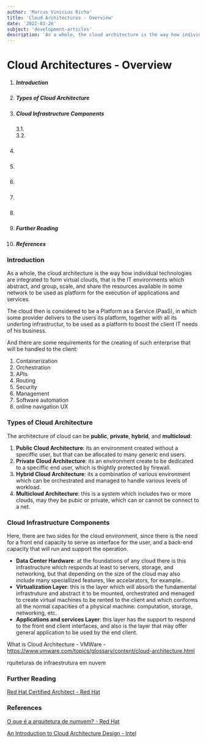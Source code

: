 ```yaml
---
author: 'Marcus Vinicius Richa'
title: 'Cloud Architectures - Overview'
date: '2022-03-26'
subject: 'development-articles'
description: 'As a whole, the cloud architecture is the way how individual technologies are integrated to form virtual clouds, that is the IT environments which abstract, and group, scale, and share the resources available in some network to be used as platform for the execution of applications and services.'
---
```


# Cloud Architectures - Overview

1. ##### Introduction  
2. ##### Types of Cloud Architecture
3. ##### Cloud Infrastructure Components 
	3.1.	
	3.2.
4. ##### 
5. ##### 
6. ##### 
7. #####  
8. ##### 
9. ##### Further Reading
10. ##### References

### Introduction
 
As a whole, the cloud architecture is the way how individual technologies are integrated to form virtual clouds, that is the IT environments which abstract, and group, scale, and share the resources available in some network to be used as platform for the execution of applications and services.


The cloud then is considered to be a Platform as a Service (PaaS), in which some provider delivers to the users its platform, together with all its underling infrastructur, to be used as a platform to boost the client IT needs of his business.


And there are some requirements for the creating of such enterprise that will be handled to the client:

1. Containerization
2. Orchestration
3. APIs
4. Routing
5. Security
6. Management
7. Software automation
8. online navigation UX


### Types of Cloud Architecture

The architecture of cloud can be **public**, **private**, **hybrid**, and **multicloud**:

1. **Public Cloud Architecture**: its an environment created without a speciffic user, but that can be allocated to many generic end users.
2. **Private Cloud Architecture**: its an environment create to be dedicated to a speciffic end user, which is thightly protected by firewall.
3. **Hybrid Cloud Architecture**: its a  combination of various environment which can be orchestrated and managed to handle various levels of workload.
4. **Multicloud Architecture**: this is a system which includes two or more clouds, may they be pubic or private, which can or cannot be connect to a net.



### Cloud Infrastructure Components

Here, there are two sides for the cloud environment, since there is the need for a front end capacity to serve as interface for the user, and a back-end capacity that will run and support the operation.

- **Data Center Hardware**: at the foundations of any cloud there is this infrastructure which responds at least to servers, storage, and networking, but that depending on the size of the cloud may also include many speciallized features, like accelarators, for example..
- **Virtualization Layer**: this is the layer which will absorb the fundamental infrastruture and abstract it to be mounted, orchestrated and menaged to create virtual machines to be rented to the client and which conforms all the normal capacities of a physical machine: computation, storage, networking, etc.
- **Applications and services Layer**: this layer has the support to respond to the front end client interfaces, and also is the layer that may offer general application to be used by the end client.














 
 
What is Cloud Architecture - VMWare - https://www.vmware.com/topics/glossary/content/cloud-architecture.html 
 
rquiteturas de infraestrutura em nuvem

### Further Reading

[Red Hat Certified Architect - Red Hat](https://www.redhat.com/pt-br/services/certification/rhca)

### References

[O que é a arquitetura de numvem? - Red Hat](https://www.redhat.com/pt-br/topics/cloud-computing/what-is-cloud-architecture)

[An Introduction to Cloud Architecture Design - Intel](https://www.intel.com.br/content/www/br/pt/cloud-computing/cloud-architecture.html)

[]()



